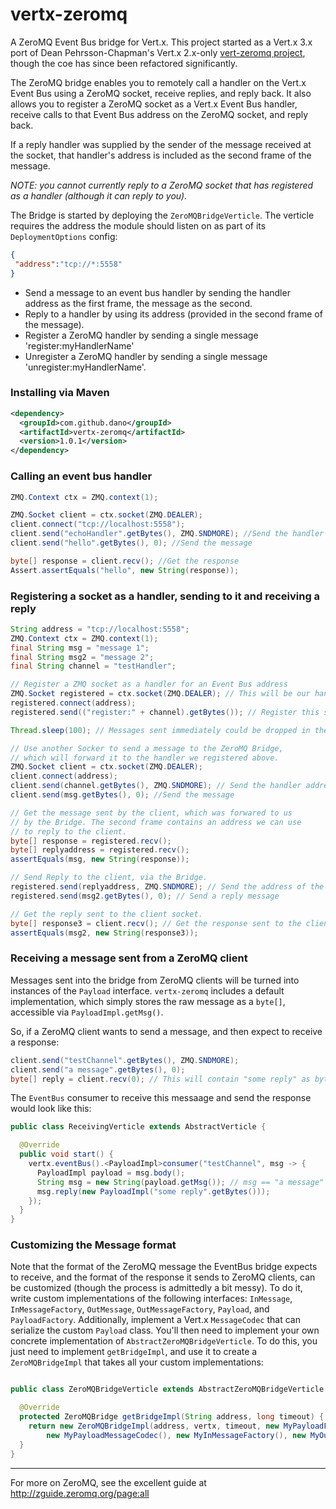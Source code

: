 vertx-zeromq
===========

A ZeroMQ Event Bus bridge for Vert.x. This project started as a Vert.x 3.x port of Dean Pehrsson-Chapman's Vert.x 2.x-only [vert-zeromq project](https://github.com/p14n/vert-zeromq), though the coe has since been refactored significantly.

The ZeroMQ bridge enables you to remotely call a handler on the Vert.x Event Bus using a ZeroMQ socket, receive replies, and reply back. It also allows you to register a ZeroMQ socket as a Vert.x Event Bus handler, receive calls to that Event Bus address on the ZeroMQ socket, and reply back.

If a reply handler was supplied by the sender of the message received at the socket, that handler's address is included as the second frame of the message.

*NOTE: you cannot currently reply to a ZeroMQ socket that has registered as a handler (although it can reply to you).*

The Bridge is started by deploying the `ZeroMQBridgeVerticle`. The verticle requires the address the module should listen on as part of its `DeploymentOptions` config:

```json
{
 "address":"tcp://*:5558"
}
```

* Send a message to an event bus handler by sending the handler address as the first frame, the message as the second.
* Reply to a handler by using its address (provided in the second frame of the message).
* Register a ZeroMQ handler by sending a single message 'register:myHandlerName'
* Unregister a ZeroMQ handler by sending a single message 'unregister:myHandlerName'.

### Installing via Maven
```xml
<dependency>
  <groupId>com.github.dano</groupId>
  <artifactId>vertx-zeromq</artifactId>
  <version>1.0.1</version>
</dependency>
```

### Calling an event bus handler

```java
ZMQ.Context ctx = ZMQ.context(1);

ZMQ.Socket client = ctx.socket(ZMQ.DEALER);
client.connect("tcp://localhost:5558");
client.send("echoHandler".getBytes(), ZMQ.SNDMORE); //Send the handler address
client.send("hello".getBytes(), 0); //Send the message

byte[] response = client.recv(); //Get the response
Assert.assertEquals("hello", new String(response));
```
### Registering a socket as a handler, sending to it and receiving a reply

```java
String address = "tcp://localhost:5558";
ZMQ.Context ctx = ZMQ.context(1);
final String msg = "message 1";
final String msg2 = "message 2";
final String channel = "testHandler";

// Register a ZMQ socket as a handler for an Event Bus address
ZMQ.Socket registered = ctx.socket(ZMQ.DEALER); // This will be our handler
registered.connect(address);
registered.send(("register:" + channel).getBytes()); // Register this socket as EB channel 'testHandler'

Thread.sleep(100); // Messages sent immediately could be dropped in the bus

// Use another Socker to send a message to the ZeroMQ Bridge, 
// which will forward it to the handler we registered above.
ZMQ.Socket client = ctx.socket(ZMQ.DEALER);
client.connect(address);
client.send(channel.getBytes(), ZMQ.SNDMORE); // Send the handler address
client.send(msg.getBytes(), 0); //Send the message

// Get the message sent by the client, which was forwared to us
// by the Bridge. The second frame contains an address we can use
// to reply to the client.
byte[] response = registered.recv();
byte[] replyaddress = registered.recv();
assertEquals(msg, new String(response));

// Send Reply to the client, via the Bridge.
registered.send(replyaddress, ZMQ.SNDMORE); // Send the address of the client socket
registered.send(msg2.getBytes(), 0); // Send a reply message

// Get the reply sent to the client socket.
byte[] response3 = client.recv(); // Get the response sent to the client by the handler socket
assertEquals(msg2, new String(response3));

```

### Receiving a message sent from a ZeroMQ client

Messages sent into the bridge from ZeroMQ clients will be turned into instances of the `Payload` interface. `vertx-zeromq` includes a default implementation, which simply stores the raw message as a `byte[]`, accessible via `PayloadImpl.getMsg()`.

So, if a ZeroMQ client wants to send a message, and then expect to receive a response:
```java
client.send("testChannel".getBytes(), ZMQ.SNDMORE);
client.send("a message".getBytes(), 0);
byte[] reply = client.recv(0); // This will contain "some reply" as bytes.
```

The `EventBus` consumer to receive this messaage and send the response would look like this:
```java
public class ReceivingVerticle extends AbstractVerticle {

  @Override
  public void start() {
    vertx.eventBus().<PayloadImpl>consumer("testChannel", msg -> {
      PayloadImpl payload = msg.body();
      String msg = new String(payload.getMsg()); // msg == "a message"
      msg.reply(new PayloadImpl("some reply".getBytes()));
    });
  }
}
```

### Customizing the Message format
Note that the format of the ZeroMQ message the EventBus bridge expects to receive, and the format of the response it sends to ZeroMQ clients, can be customized (though the process is admittedly a bit messy). To do it, write custom implementations of the following interfaces: `InMessage`, `InMessageFactory`, `OutMessage`, `OutMessageFactory`, `Payload`, and `PayloadFactory`. Additionally, implement a Vert.x `MessageCodec` that can serialize the custom `Payload` class. You'll then need to implement your own concrete implementation of `AbstractZeroMQBridgeVerticle`. To do this, you just need to implement `getBridgeImpl`, and use it to create a `ZeroMQBridgeImpl` that takes all your custom implementations:

```java

public class ZeroMQBridgeVerticle extends AbstractZeroMQBridgeVerticle {

  @Override
  protected ZeroMQBridge getBridgeImpl(String address, long timeout) {
    return new ZeroMQBridgeImpl(address, vertx, timeout, new MyPayloadFactory(),
        new MyPayloadMessageCodec(), new MyInMessageFactory(), new MyOutMessageFactory());
  }
}
```

---
For more on ZeroMQ, see the excellent guide at <http://zguide.zeromq.org/page:all>

